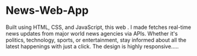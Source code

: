# News-Web-App
 Built using HTML, CSS, and JavaScript, this web . I made  fetches real-time news  updates from major world news agencies via APIs. Whether it's politics, technology, sports, or entertainment, stay informed about all the latest happenings with just a click. The design is highly responsive.....
